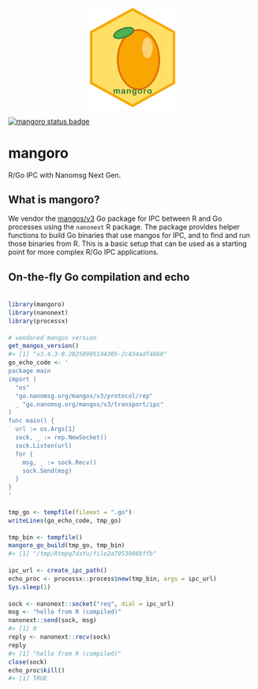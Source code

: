 
<p align="center">
<img src="inst/docs/logo.svg" alt="mangoro hexsticker" width="180"/>
</p>

[![mangoro status
badge](https://sounkou-bioinfo.r-universe.dev/mangoro/badges/version)](https://sounkou-bioinfo.r-universe.dev/mangoro)

# mangoro

R/Go IPC with Nanomsg Next Gen.

## What is mangoro?

We vendor the [mangos/v3](https://github.com/nanomsg/mangos) Go package
for IPC between R and Go processes using the `nanonext` R package. The
package provides helper functions to build Go binaries that use mangos
for IPC, and to find and run those binaries from R. This is a basic
setup that can be used as a starting point for more complex R/Go IPC
applications.

## On-the-fly Go compilation and echo

``` r

library(mangoro)
library(nanonext)
library(processx)

# vendored mangos version
get_mangos_version()
#> [1] "v3.4.3-0.20250905144305-2c434adf4860"
go_echo_code <- '
package main
import (
  "os"
  "go.nanomsg.org/mangos/v3/protocol/rep"
  _ "go.nanomsg.org/mangos/v3/transport/ipc"
)
func main() {
  url := os.Args[1]
  sock, _ := rep.NewSocket()
  sock.Listen(url)
  for {
    msg, _ := sock.Recv()
    sock.Send(msg)
  }
}
'

tmp_go <- tempfile(fileext = ".go")
writeLines(go_echo_code, tmp_go)

tmp_bin <- tempfile()
mangoro_go_build(tmp_go, tmp_bin)
#> [1] "/tmp/Rtmpq7dsYu/file2a79539068ffb"

ipc_url <- create_ipc_path()
echo_proc <- processx::process$new(tmp_bin, args = ipc_url)
Sys.sleep(1)

sock <- nanonext::socket("req", dial = ipc_url)
msg <- "hello from R (compiled)"
nanonext::send(sock, msg)
#> [1] 0
reply <- nanonext::recv(sock)
reply
#> [1] "hello from R (compiled)"
close(sock)
echo_proc$kill()
#> [1] TRUE
```
